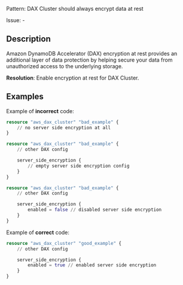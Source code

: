 Pattern: DAX Cluster should always encrypt data at rest

Issue: -

## Description

Amazon DynamoDB Accelerator (DAX) encryption at rest provides an additional layer of data protection by helping secure your data from unauthorized access to the underlying storage.

**Resolution**: Enable encryption at rest for DAX Cluster.

## Examples

Example of **incorrect** code:

```terraform
resource "aws_dax_cluster" "bad_example" {
	// no server side encryption at all
}

resource "aws_dax_cluster" "bad_example" {
	// other DAX config

	server_side_encryption {
		// empty server side encryption config
	}
}

resource "aws_dax_cluster" "bad_example" {
	// other DAX config

	server_side_encryption {
		enabled = false // disabled server side encryption
	}
}
```

Example of **correct** code:

```terraform
resource "aws_dax_cluster" "good_example" {
	// other DAX config

	server_side_encryption {
		enabled = true // enabled server side encryption
	}
}
```